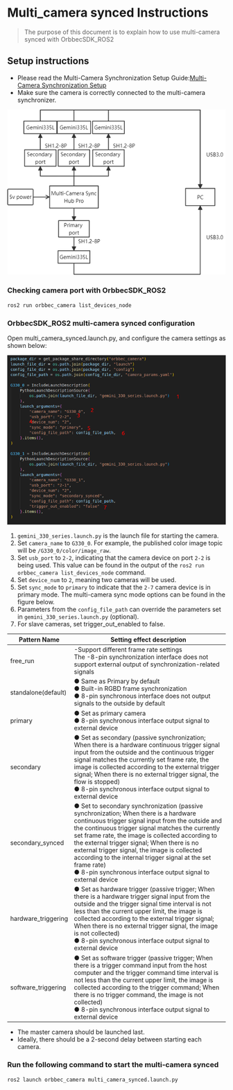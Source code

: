 # Multi_camera synced Instructions

> The purpose of this document is to explain how to use multi-camera synced with OrbbecSDK_ROS2

## Setup instructions

* Please read the Multi-Camera Synchronization Setup Guide:[Multi-Camera Synchronization Setup](https://www.orbbec.com/docs/set-up-cameras-for-external-synchronization_v1-2/)
* Make sure the camera is correctly connected to the multi-camera synchronizer.

![Depth Point Cloud Visualization](image/multi_camera_synced1.png)

### Checking camera port with OrbbecSDK_ROS2

```bash
ros2 run orbbec_camera list_devices_node
```

### OrbbecSDK_ROS2 multi-camera synced configuration

Open multi_camera_synced.launch.py, and configure the camera settings as shown below:

![Depth Point Cloud Visualization](image/multi_camera_synced2.png)

1. `gemini_330_series.launch.py` is the launch file for starting the camera.
2. Set `camera_name` to `G330_0`. For example, the published color image topic will be `/G330_0/color/image_raw`.
3. Set `usb_port` to `2-2`, indicating that the camera device on port `2-2` is being used. This value can be found in the output of the `ros2 run orbbec_camera list_devices_node` command.
4. Set `device_num` to `2`, meaning two cameras will be used.
5. Set `sync_mode` to `primary` to indicate that the `2-7` camera device is in primary mode. The multi-camera sync mode options can be found in the figure below.
6. Parameters from the `config_file_path` can override the parameters set in `gemini_330_series.launch.py` (optional).
7. For slave cameras, set trigger_out_enabled to false.

| **Pattern Nam**e | **Setting effect description**                                                                                                                                                                                                                                                                                                                                                                                                                                                                 |
| ---------------------- | ---------------------------------------------------------------------------------------------------------------------------------------------------------------------------------------------------------------------------------------------------------------------------------------------------------------------------------------------------------------------------------------------------------------------------------------------------------------------------------------------------- |
| free_run               | -Support different frame rate settings<br />The -8-pin synchronization interface does not support external output of synchronization-related signals                                                                                                                                                                                                                                                                                                                                                 |
| standalone(default)    | ●        Same as Primary by default<br />●        Built-in RGBD frame synchronization<br />●        8-pin synchronous interface does not output signals to the outside by default                                                                                                                                                                                                                                                                                                                 |
| primary                | ●        Set as primary camera<br />●        8-pin synchronous interface output signal to external device                                                                                                                                                                                                                                                                                                                                                                                          |
| secondary              | ●        Set as secondary (passive synchronization; When there is a hardware continuous trigger signal input from the outside and the continuous trigger signal matches the currently set frame rate, the image is collected according to the external trigger signal; When there is no external trigger signal, the flow is stopped)<br />●        8-pin synchronous interface output signal to external device                                                                                   |
| secondary_synced       | ●        Set to secondary synchronization (passive synchronization; When there is a hardware continuous trigger signal input from the outside and the continuous trigger signal matches the currently set frame rate, the image is collected according to the external trigger signal; When there is no external trigger signal, the image is collected according to the internal trigger signal at the set frame rate)<br />●        8-pin synchronous interface output signal to external device |
| hardware_triggering    | ●        Set as hardware trigger (passive trigger; When there is a hardware trigger signal input from the outside and the trigger signal time interval is not less than the current upper limit, the image is collected according to the external trigger signal; When there is no external trigger signal, the image is not collected)<br />●        8-pin synchronous interface output signal to external device                                                                                 |
| software_triggering    | ●        Set as software trigger (passive trigger; When there is a trigger command input from the host computer and the trigger command time interval is not less than the current upper limit, the image is collected according to the trigger command; When there is no trigger command, the image is not collected)<br />●        8-pin synchronous interface output signal to external device                                                                                                  |

* The master camera should be launched last.
* Ideally, there should be a 2-second delay between starting each camera.

### Run the following command to start the multi-camera synced

```bash
ros2 launch orbbec_camera multi_camera_synced.launch.py
```

